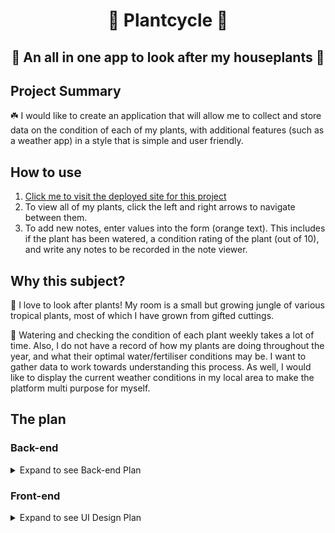 <h1 align = "center"> 🌱 Plantcycle 🌱</h1>
<h2 align = "center"> 🌱 An all in one app to look after my houseplants 🌱 </h2>

## Project Summary

☘️ I would like to create an application that will allow me to collect and store data on the condition of each of my plants, with additional features (such as a weather app) in a style that is simple and user friendly.

## How to use

1. [Click me to visit the deployed site for this project](https://my-plantapp.herokuapp.com/)
2. To view all of my plants, click the left and right arrows to navigate between them.
3. To add new notes, enter values into the form (orange text). This includes if the plant has been watered, a condition rating of the plant (out of 10), and write any notes to be recorded in the note viewer. 

## Why this subject?

🌲 I love to look after plants! My room is a small but growing jungle of various tropical plants, most of which I have grown from gifted cuttings.

🌿 Watering and checking the condition of each plant weekly takes a lot of time. Also, I do not have a record of how my plants are doing throughout the year, and what their optimal water/fertiliser conditions may be. I want to gather data to work towards understanding this process. As well, I would like to display the current weather conditions in my local area to make the platform multi purpose for myself.

## The plan

### Back-end

<details>
<summary>Expand to see Back-end Plan</summary>
<br>

#### Setting up my file structure, installing dependencies

- Use an ES6 NPX Generator to create the file structure for my project (https://www.npmjs.com/package/express-generator-esmodules)
  - Check that the import syntax is definitely ES6
  - Create .gitignore file - ignore node_modules
- Instal dependencies: pg, dot/env
- Instal dev dependencies: prettier, eslint
- Create a .prettierrc.json file to start using prettier
- Ensure the type is set to module in package.json
- Create a new cloud-based PostGres database on Heroku
- Link up:
  - Store my Heroku credentials in an env file
    - Hide this env file, use gitignore
  - Create a database folder, containing a config.js and index.js file
  - Use syntax 'process.env' to export values from env file
  - Inside of index file, create a pool referencing these values defined in config
  - Check scripts - change them to include "node -r dotenv/config your_script.js" so they run dot/env

#### Creating new table / populating a table in Heroku database

- Create a JS file with a hardcoded array of 3 plants and their respective values
- Create a scripts folder inside of the database folder
  - Create a createTable file which will create a new SQL table on the Heroku database.
    - Create a script in the package.json that will execute this file
    - Check to see if it works
  - Create a populateTable file which will create a new SQL table on the Heroku database.
    - Create a script in the package.json that will execute this file
    - Check to see if it works

#### Creating models for CRUD requests

- Create a models folder
- Create JS file containing functions for : for selecting data (return all, return by id, return by word close to name)
- Export each function

#### Use the models to make requests to the database

- Import each of the model functions
- Create requests in app.js for: creating (.post), reading (.get), updating (.put) and deleting (.delete)
- Test each request using Postman
</details>

### Front-end

<details>
<summary>Expand to see UI Design Plan</summary>
<br>

#### UI mockup with Figma

- Create a new Figma file. Inside it, makes notes on:

  - Information I would like to include for each plant
  - Required fields/functionality for entering data
  - How data will be viewed, how to move between data

  - Make a low-fi plan of the website
  - Take a break and then come back to rate out of 10 what works well, and what needs improved

  - Make a second low-fi plan of the website
  - Take a break and then come back - is the website looking easy to use? are the main features drawing enough attention?

- Make a high-fi plan of the website

  - For 5 minutes, pick out 3 separate colour palettes with coolors.co
  - Pick out 2-3 fonts on Google Fonts library
  - Add images of plants from the plant website as examples

#### HTML / CSS

- Create HTML structure by following the high fi plan

- Practice using CSS grid

  - Use a grid maker (https://grid.layoutit.com/) to generate grid layout for my page
  - Add to my CSS files and make a rough mockup of the site

- UI Research
  - Google how to create your own weather app by pulling from a website / from a api to a website
  - Google how to create UI that transitions like slides on a presentation to see if actually possible
  
</details>
